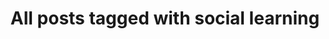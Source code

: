 ---
layout: tag
title: "All posts tagged with social learning"
permalink: /weblog/tags/social-learning/
taxonomy: social learning
---